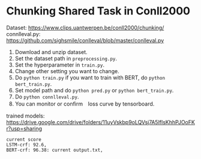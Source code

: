 # Chunking Shared Task in Conll2000

Dataset: https://www.clips.uantwerpen.be/conll2000/chunking/  
connlleval.py: https://github.com/sighsmile/conlleval/blob/master/conlleval.py

1. Download and unzip dataset.
2. Set the dataset path in `preprocessing.py`.
3. Set the hyperparameter in `train.py`.
4. Change other setting you want to change.
5. Do `python train.py` if you want to train with BERT, do `python bert_train.py`. 
7. Set model path and do `python pred.py` or `python bert_train.py`.
8. Do `python connlleval.py`. 
9. You can monitor or confirm　loss curve by tensorboard.

trained models: https://drive.google.com/drive/folders/11uyVskbp9oLQVsj7A5lfIsKhhPJOoFKr?usp=sharing

    current score  
    LSTM-crf: 92.6, 
    BERT-crf: 96.38: current output.txt,
